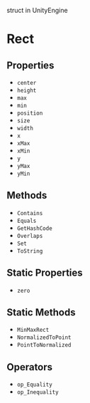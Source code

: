 struct in UnityEngine
# Rect

## Properties
- `center`
- `height`
- `max`
- `min`
- `position`
- `size`
- `width`
- `x`
- `xMax`
- `xMin`
- `y`
- `yMax`
- `yMin`
## Methods
- `Contains`
- `Equals`
- `GetHashCode`
- `Overlaps`
- `Set`
- `ToString`
## Static Properties
- `zero`
## Static Methods
- `MinMaxRect`
- `NormalizedToPoint`
- `PointToNormalized`
## Operators
- `op_Equality`
- `op_Inequality`
